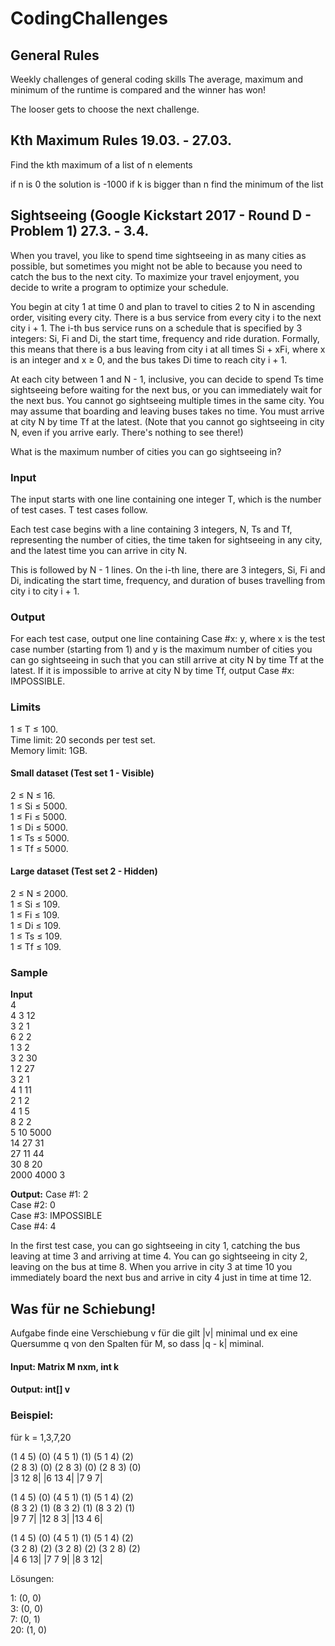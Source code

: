 # CodingChallenges

## General Rules

Weekly challenges of general coding skills
The average, maximum and minimum of the runtime is compared and the winner has won!

The looser gets to choose the next challenge.

## Kth Maximum Rules 19.03. - 27.03.

Find the kth maximum of a list of n elements

if n  is 0 the solution is -1000
if k is bigger than n find the minimum of the list

## Sightseeing (Google Kickstart 2017 - Round D - Problem 1) 27.3. - 3.4.

When you travel, you like to spend time sightseeing in as many cities as possible, but sometimes you might not be able to because you need to catch the bus to the next city. To maximize your travel enjoyment, you decide to write a program to optimize your schedule.

You begin at city 1 at time 0 and plan to travel to cities 2 to N in ascending order, visiting every city. There is a bus service from every city i to the next city i + 1. The i-th bus service runs on a schedule that is specified by 3 integers: Si, Fi and Di, the start time, frequency and ride duration. Formally, this means that there is a bus leaving from city i at all times Si + xFi, where x is an integer and x ≥ 0, and the bus takes Di time to reach city i + 1.

At each city between 1 and N - 1, inclusive, you can decide to spend Ts time sightseeing before waiting for the next bus, or you can immediately wait for the next bus. You cannot go sightseeing multiple times in the same city. You may assume that boarding and leaving buses takes no time. You must arrive at city N by time Tf at the latest. (Note that you cannot go sightseeing in city N, even if you arrive early. There's nothing to see there!)

What is the maximum number of cities you can go sightseeing in?

### Input
The input starts with one line containing one integer T, which is the number of test cases. T test cases follow.

Each test case begins with a line containing 3 integers, N, Ts and Tf, representing the number of cities, the time taken for sightseeing in any city, and the latest time you can arrive in city N.

This is followed by N - 1 lines. On the i-th line, there are 3 integers, Si, Fi and Di, indicating the start time, frequency, and duration of buses travelling from city i to city i + 1.

### Output
For each test case, output one line containing Case #x: y, where x is the test case number (starting from 1) and y is the maximum number of cities you can go sightseeing in such that you can still arrive at city N by time Tf at the latest. If it is impossible to arrive at city N by time Tf, output Case #x: IMPOSSIBLE.

### Limits
1 ≤ T ≤ 100.  
Time limit: 20 seconds per test set.  
Memory limit: 1GB.  


#### Small dataset (Test set 1 - Visible)
2 ≤ N ≤ 16.  
1 ≤ Si ≤ 5000.  
1 ≤ Fi ≤ 5000.  
1 ≤ Di ≤ 5000.  
1 ≤ Ts ≤ 5000.  
1 ≤ Tf ≤ 5000.  


#### Large dataset (Test set 2 - Hidden)
2 ≤ N ≤ 2000.  
1 ≤ Si ≤ 109.  
1 ≤ Fi ≤ 109.  
1 ≤ Di ≤ 109.  
1 ≤ Ts ≤ 109.  
1 ≤ Tf ≤ 109.  

### Sample
**Input**  
4  
4 3 12  
3 2 1  
6 2 2  
1 3 2  
3 2 30  
1 2 27  
3 2 1  
4 1 11  
2 1 2  
4 1 5  
8 2 2  
5 10 5000  
14 27 31  
27 11 44  
30 8 20  
2000 4000 3  

**Output:**
Case #1: 2  
Case #2: 0  
Case #3: IMPOSSIBLE  
Case #4: 4  

In the first test case, you can go sightseeing in city 1, catching the bus leaving at time 3 and arriving at time 4. You can go sightseeing in city 2, leaving on the bus at time 8. When you arrive in city 3 at time 10 you immediately board the next bus and arrive in city 4 just in time at time 12.

## Was für ne Schiebung!

Aufgabe finde eine Verschiebung v für die gilt |v| minimal und ex eine Quersumme q von den Spalten für M, so dass |q - k| miminal.  

#### Input: Matrix M nxm, int k

#### Output: int[] v

### Beispiel:

für k = 1,3,7,20  

(1  4  5) (0)   (4  5  1) (1) (5  1  4) (2)  
(2  8  3) (0)   (2  8  3) (0) (2  8  3) (0)  
|3  12 8|       |6  13 4|     |7  9  7|  

(1  4  5) (0)   (4  5  1) (1) (5  1  4) (2)  
(8  3  2) (1)   (8  3  2) (1) (8  3  2) (1)  
|9  7  7|       |12 8  3|     |13 4  6|  

(1  4  5) (0)   (4  5  1) (1) (5  1  4) (2)  
(3  2  8) (2)   (3  2  8) (2) (3  2  8) (2)  
|4  6  13|      |7  7  9|     |8  3  12|  

Lösungen:  

1:  (0, 0)  
3:  (0, 0)  
7:  (0, 1)  
20: (1, 0)  
